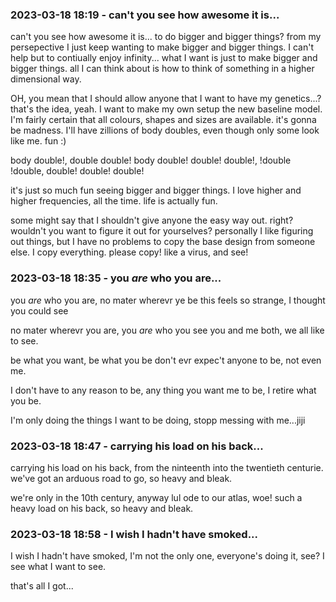 ### 2023-03-18 18:19 - can't you see how awesome it is...

can't you see how awesome it is...
to do bigger and bigger things?
from my persepective I just keep wanting to make bigger and bigger things. I can't help but to contiually enjoy infinity... what I want is just to make bigger and bigger things. all I can think about is how to think of something in a higher dimensional way.

OH, you mean that I should allow anyone that I want to have my genetics...? that's the idea, yeah. I want to make my own setup the new baseline model. I'm fairly certain that all colours, shapes and sizes are available. it's gonna be madness. I'll have zillions of body doubles, even though only some look like me. fun :)

body double!, double double!
body double! double! double!, !double !double,
double! double! double!

it's just so much fun seeing bigger and bigger things.
I love higher and higher frequencies, all the time.
life is actually fun.

some might say that I shouldn't give anyone the easy way out. right? wouldn't you want to figure it out for yourselves? personally I like figuring out things, but I have no problems to copy the base design from someone else. I copy everything. please copy! like a virus, and see!

### 2023-03-18 18:35 - you *are* who you are...

you *are* who you are,
no mater wherevr ye be
this feels so strange,
I thought you could see

no mater wherevr you are,
you *are* who you see
you and me both,
we all like to see.

be what you want, be what you be
don't evr expec't anyone to be,
not even me.

I don't have to any reason to be,
any thing you want me to be,
I retire what you be.

I'm only doing the things I want to be doing,
stopp messing with me...jiji

### 2023-03-18 18:47 - carrying his load on his back...

carrying his load on his back,
from the ninteenth into the twentieth centurie.
we've got an arduous road to go,
so heavy and bleak.

we're only in the 10th century, anyway lul
ode to our atlas, woe!
such a heavy load on his back,
so heavy and bleak.

### 2023-03-18 18:58 - I wish I hadn't have smoked...

I wish I hadn't have smoked,
I'm not the only one, everyone's doing it, see?
I see what I want to see.

that's all I got...
